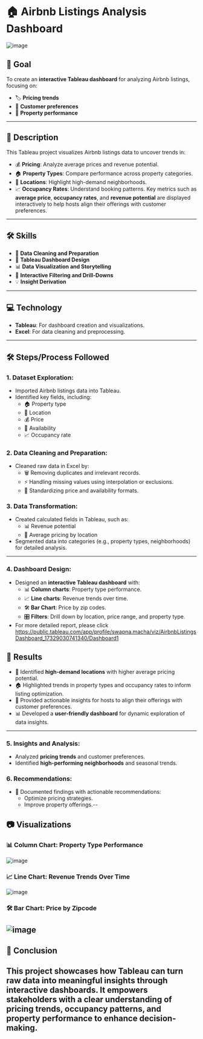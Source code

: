 # 🏠 Airbnb Listings Analysis Dashboard
![image](https://github.com/user-attachments/assets/a37741d7-e427-4083-bcbb-994cf46df334)
## 🎯 **Goal**
To create an **interactive Tableau dashboard** for analyzing Airbnb listings, focusing on:
- 🏷️ **Pricing trends**
- 👥 **Customer preferences**
- 🏢 **Property performance**
---
## 📝 **Description**
This Tableau project visualizes Airbnb listings data to uncover trends in:
- 💰 **Pricing**: Analyze average prices and revenue potential.
- 🏠 **Property Types**: Compare performance across property categories.
- 📍 **Locations**: Highlight high-demand neighborhoods.
- 📈 **Occupancy Rates**: Understand booking patterns.
Key metrics such as **average price**, **occupancy rates**, and **revenue potential** are displayed interactively to help hosts align their offerings with customer preferences.
---
## 🛠️ **Skills**
- 🧹 **Data Cleaning and Preparation**
- 🎨 **Tableau Dashboard Design**
- 📊 **Data Visualization and Storytelling**
- 🔎 **Interactive Filtering and Drill-Downs**
- 💡 **Insight Derivation**
---
## 💻 **Technology**
- **Tableau**: For dashboard creation and visualizations.
- **Excel**: For data cleaning and preprocessing.
---
## 🛠️ **Steps/Process Followed**
### **1. Dataset Exploration**:
- Imported Airbnb listings data into Tableau.
- Identified key fields, including:
  - 🏠 Property type
  - 📍 Location
  - 💰 Price
  - 📅 Availability
  - 📈 Occupancy rate
### **2. Data Cleaning and Preparation**:
- Cleaned raw data in Excel by:
  - 🗑️ Removing duplicates and irrelevant records.
  - ⚡ Handling missing values using interpolation or exclusions.
  - 🧾 Standardizing price and availability formats.
### **3. Data Transformation**:
- Created calculated fields in Tableau, such as:
  - 📊 Revenue potential
  - 📍 Average pricing by location
- Segmented data into categories (e.g., property types, neighborhoods) for detailed analysis.
---
### **4. Dashboard Design**:
- Designed an **interactive Tableau dashboard** with:  
  - 📊 **Column charts**: Property type performance.
  - 📈 **Line charts**: Revenue trends over time.
  - 🛠️ **Bar Chart**: Price by zip codes.
  - 🎛️ **Filters**: Drill down by location, price range, and property type.
- For more detailed report, please click https://public.tableau.com/app/profile/swapna.macha/viz/AirbnbListingsDashboard_17329030741340/Dashboard1
## 🚀 **Results**
- 📍 Identified **high-demand locations** with higher average pricing potential.
- 🏠 Highlighted trends in property types and occupancy rates to inform listing optimization.
- 🎯 Provided actionable insights for hosts to align their offerings with customer preferences.
- 📊 Developed a **user-friendly dashboard** for dynamic exploration of data insights.
---
### **5. Insights and Analysis**:
- Analyzed **pricing trends** and customer preferences.
- Identified **high-performing neighborhoods** and seasonal trends.
### **6. Recommendations**:
- 📑 Documented findings with actionable recommendations:
  - Optimize pricing strategies.
  - Improve property offerings.--
## 📷 **Visualizations**
### 📊 Column Chart: Property Type Performance
![image](https://github.com/user-attachments/assets/a91ade29-bbe3-4c59-97cd-e8ddc391ee0b)
### 📈 Line Chart: Revenue Trends Over Time
![image](https://github.com/user-attachments/assets/8a4c089c-96a2-4810-99d8-9d68886f2ed8)
### 🛠️ **Bar Chart**: Price by Zipcode
![image](https://github.com/user-attachments/assets/7fc02847-d3ca-4194-b4a8-f15cb46e0fff)
---
## 📌 **Conclusion**
This project showcases how Tableau can turn raw data into **meaningful insights** through interactive dashboards. It empowers stakeholders with a clear understanding of **pricing trends**, **occupancy patterns**, and **property performance** to enhance decision-making.
---

